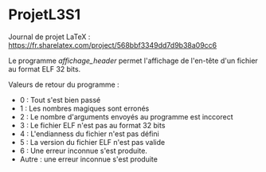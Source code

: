 # ProjetL3S1

Journal de projet LaTeX : https://fr.sharelatex.com/project/568bbf3349dd7d9b38a09cc6

Le programme <i>affichage_header</i> permet l'affichage de l'en-tête d'un fichier au format ELF 32 bits.

Valeurs de retour du programme :
  - 0 : Tout s'est bien passé
  - 1 : Les nombres magiques sont erronés
  - 2 : Le nombre d'arguments envoyés au programme est inccorect
  - 3 : Le fichier ELF n'est pas au format 32 bits
  - 4 : L'endianness du fichier n'est pas défini
  - 5 : La version du fichier ELF n'est pas valide
  - 6 : Une erreur inconnue s'est produite.
  - Autre : une erreur inconnue s'est produite

